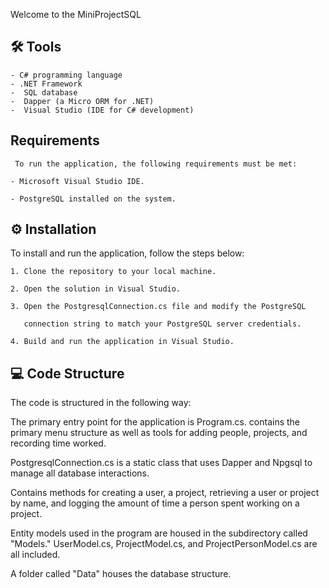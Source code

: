 Welcome to the MiniProjectSQL

 ## 🛠️ Tools
    
    - C# programming language
    - .NET Framework
    -  SQL database
    -  Dapper (a Micro ORM for .NET)
    -  Visual Studio (IDE for C# development)
    
    
    
 ## Requirements

     To run the application, the following requirements must be met:

    - Microsoft Visual Studio IDE.
    
    - PostgreSQL installed on the system.
    

## ⚙️ Installation

To install and run the application, follow the steps below:

    1. Clone the repository to your local machine.
    
    2. Open the solution in Visual Studio.
    
    3. Open the PostgresqlConnection.cs file and modify the PostgreSQL
    
       connection string to match your PostgreSQL server credentials.
       
    4. Build and run the application in Visual Studio.
    
    
    
## 💻 Code Structure

   The code is structured in the following way:
   
   The primary entry point for the application is Program.cs. contains the primary menu structure as well as tools for adding people, projects, and recording time      worked.

   PostgresqlConnection.cs is a static class that uses Dapper and Npgsql to manage all database interactions. 

   Contains methods for creating a user, a project, retrieving a user or project by name, and logging the amount of time a person spent working on a project.

   Entity models used in the program are housed in the subdirectory called "Models." 
   UserModel.cs, ProjectModel.cs, and ProjectPersonModel.cs are all included.

   A folder called "Data" houses the database structure.


